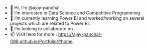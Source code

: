- 👋 Hi, I’m @ajay-panchal
- 👀 I’m interested in Data Science and Competitive Programming.
- 🌱 I’m currently learning Power BI and worked/working on several projects which are related to Power BI. 
- 💞️ I’m looking to collaborate on ...
- 📫 Visit here for more : https://ajay-panchal-099.github.io/Portfolio/#home

<!---
ajay-panchal-099/ajay-panchal-099 is a ✨ special ✨ repository because its `README.md` (this file) appears on your GitHub profile.
You can click the Preview link to take a look at your changes.
--->

